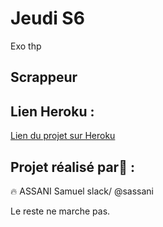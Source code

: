 
# Jeudi S6

Exo thp
                         
## Scrappeur 

## Lien Heroku :
[Lien du projet sur Heroku](https://desolate-anchorage-40400.herokuapp.com/)

## Projet réalisé par:tea: :

:fire: ASSANI Samuel   slack/  @sassani

Le reste ne marche pas.
